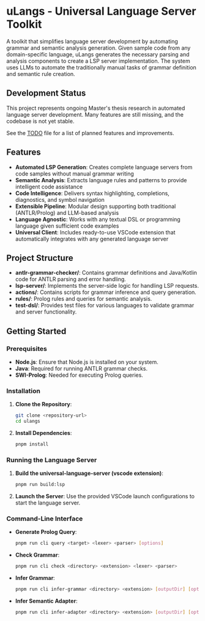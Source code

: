# uLangs - Universal Language Server Toolkit

A toolkit that simplifies language server development by automating grammar and semantic analysis generation. Given sample code from any domain-specific language, uLangs generates the necessary parsing and analysis components to create a LSP server implementation. The system uses LLMs to automate the traditionally manual tasks of grammar definition and semantic rule creation.

## Development Status

This project represents ongoing Master's thesis research in automated language server development. Many features are still missing, and the codebase is not yet stable.

See the [TODO](TODO.md) file for a list of planned features and improvements.

## Features

- **Automated LSP Generation**: Creates complete language servers from code samples without manual grammar writing
- **Semantic Analysis**: Extracts language rules and patterns to provide intelligent code assistance
- **Code Intelligence**: Delivers syntax highlighting, completions, diagnostics, and symbol navigation
- **Extensible Pipeline**: Modular design supporting both traditional (ANTLR/Prolog) and LLM-based analysis
- **Language Agnostic**: Works with any textual DSL or programming language given sufficient code examples
- **Universal Client**: Includes ready-to-use VSCode extension that automatically integrates with any generated language server

## Project Structure

- **antlr-grammar-checker/**: Contains grammar definitions and Java/Kotlin code for ANTLR parsing and error handling.
- **lsp-server/**: Implements the server-side logic for handling LSP requests.
- **actions/**: Contains scripts for grammar inference and query generation.
- **rules/**: Prolog rules and queries for semantic analysis.
- **test-dsl/**: Provides test files for various languages to validate grammar and server functionality.

## Getting Started

### Prerequisites

- **Node.js**: Ensure that Node.js is installed on your system.
- **Java**: Required for running ANTLR grammar checks.
- **SWI-Prolog**: Needed for executing Prolog queries.

### Installation

1. **Clone the Repository**:
   ```bash
   git clone <repository-url>
   cd ulangs
   ```

2. **Install Dependencies**:
   ```bash
   pnpm install
   ```

### Running the Language Server

1. **Build the universal-language-server (vscode extension)**:
   ```bash
   pnpm run build:lsp
   ```

2. **Launch the Server**:
   Use the provided VSCode launch configurations to start the language server.

### Command-Line Interface

- **Generate Prolog Query**:
  ```bash
  pnpm run cli query <target> <lexer> <parser> [options]
  ```

- **Check Grammar**:
  ```bash
  pnpm run cli check <directory> <extension> <lexer> <parser>
  ```

- **Infer Grammar**:
  ```bash
  pnpm run cli infer-grammar <directory> <extension> [outputDir] [options]
  ```

- **Infer Semantic Adapter**:
  ```bash
  pnpm run cli infer-adapter <directory> <extension> [outputDir] [options]
  ```
